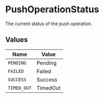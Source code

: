 # PushOperationStatus

The current status of the push operation.


## Values

| Name        | Value       |
| ----------- | ----------- |
| `PENDING`   | Pending     |
| `FAILED`    | Failed      |
| `SUCCESS`   | Success     |
| `TIMED_OUT` | TimedOut    |